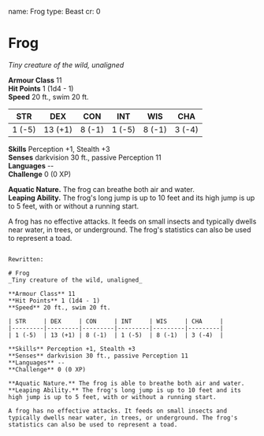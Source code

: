 name: Frog
type: Beast
cr: 0

# Frog 
_Tiny creature of the wild, unaligned_

**Armour Class** 11    
**Hit Points** 1 (1d4 - 1)    
**Speed** 20 ft., swim 20 ft. 

| STR     | DEX     | CON     | INT     | WIS     | CHA     |
|---------|---------|---------|---------|---------|---------|
| 1 (-5)  | 13 (+1) | 8 (-1)  | 1 (-5)  | 8 (-1)  | 3 (-4)  |  

**Skills** Perception +1, Stealth +3    
**Senses** darkvision 30 ft., passive Perception 11    
**Languages** --    
**Challenge** 0 (0 XP)   

**Aquatic Nature.** The frog can breathe both air and water.    
**Leaping Ability.** The frog's long jump is up to 10 feet and its high jump is up to 5 feet, with or without a running start.    

A frog has no effective attacks. It feeds on small insects and typically dwells near water, in trees, or underground. The frog's statistics can also be used to represent a toad.
```

Rewritten:

# Frog 
_Tiny creature of the wild, unaligned_

**Armour Class** 11    
**Hit Points** 1 (1d4 - 1)    
**Speed** 20 ft., swim 20 ft. 

| STR     | DEX     | CON     | INT     | WIS     | CHA     |
|---------|---------|---------|---------|---------|---------|
| 1 (-5)  | 13 (+1) | 8 (-1)  | 1 (-5)  | 8 (-1)  | 3 (-4)  |  

**Skills** Perception +1, Stealth +3    
**Senses** darkvision 30 ft., passive Perception 11    
**Languages** --    
**Challenge** 0 (0 XP)   

**Aquatic Nature.** The frog is able to breathe both air and water.    
**Leaping Ability.** The frog's long jump is up to 10 feet and its high jump is up to 5 feet, with or without a running start.    

A frog has no effective attacks. It feeds on small insects and typically dwells near water, in trees, or underground. The frog's statistics can also be used to represent a toad.